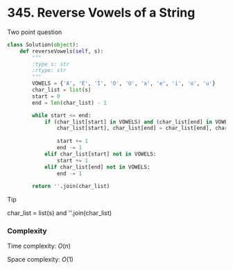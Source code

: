 # 345. Reverse Vowels of a String

Two point question

```python
class Solution(object):
    def reverseVowels(self, s):
        """
        :type s: str
        :rtype: str
        """
        VOWELS = {'A', 'E', 'I', 'O', 'U', 'a', 'e', 'i', 'o', 'u'}
        char_list = list(s)
        start = 0
        end = len(char_list) - 1

        while start <= end:
            if (char_list[start] in VOWELS) and (char_list[end] in VOWELS):
                char_list[start], char_list[end] = char_list[end], char_list[start]
                
                start += 1
                end -= 1
            elif char_list[start] not in VOWELS:
                start += 1
            elif char_list[end] not in VOWELS:
                end -= 1
        
        return ''.join(char_list)
```

>[!TIP]
>
> char_list = list(s) and ''.join(char_list)

### Complexity
Time complexity: $O(n)$

Space complexity: $O(1)$

